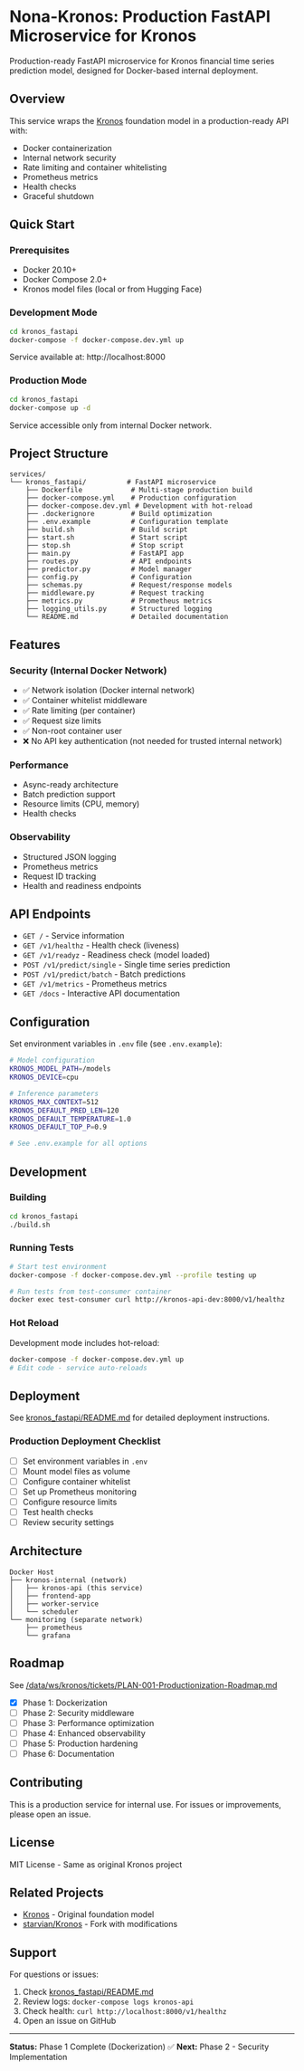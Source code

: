 # Nona-Kronos: Production FastAPI Microservice for Kronos

Production-ready FastAPI microservice for Kronos financial time series prediction model, designed for Docker-based internal deployment.

## Overview

This service wraps the [Kronos](https://github.com/shiyu-coder/Kronos) foundation model in a production-ready API with:
- Docker containerization
- Internal network security
- Rate limiting and container whitelisting
- Prometheus metrics
- Health checks
- Graceful shutdown

## Quick Start

### Prerequisites

- Docker 20.10+
- Docker Compose 2.0+
- Kronos model files (local or from Hugging Face)

### Development Mode

```bash
cd kronos_fastapi
docker-compose -f docker-compose.dev.yml up
```

Service available at: http://localhost:8000

### Production Mode

```bash
cd kronos_fastapi
docker-compose up -d
```

Service accessible only from internal Docker network.

## Project Structure

```
services/
└── kronos_fastapi/          # FastAPI microservice
    ├── Dockerfile            # Multi-stage production build
    ├── docker-compose.yml    # Production configuration
    ├── docker-compose.dev.yml # Development with hot-reload
    ├── .dockerignore         # Build optimization
    ├── .env.example          # Configuration template
    ├── build.sh              # Build script
    ├── start.sh              # Start script
    ├── stop.sh               # Stop script
    ├── main.py               # FastAPI app
    ├── routes.py             # API endpoints
    ├── predictor.py          # Model manager
    ├── config.py             # Configuration
    ├── schemas.py            # Request/response models
    ├── middleware.py         # Request tracking
    ├── metrics.py            # Prometheus metrics
    ├── logging_utils.py      # Structured logging
    └── README.md             # Detailed documentation
```

## Features

### Security (Internal Docker Network)
- ✅ Network isolation (Docker internal network)
- ✅ Container whitelist middleware
- ✅ Rate limiting (per container)
- ✅ Request size limits
- ✅ Non-root container user
- ❌ No API key authentication (not needed for trusted internal network)

### Performance
- Async-ready architecture
- Batch prediction support
- Resource limits (CPU, memory)
- Health checks

### Observability
- Structured JSON logging
- Prometheus metrics
- Request ID tracking
- Health and readiness endpoints

## API Endpoints

- `GET /` - Service information
- `GET /v1/healthz` - Health check (liveness)
- `GET /v1/readyz` - Readiness check (model loaded)
- `POST /v1/predict/single` - Single time series prediction
- `POST /v1/predict/batch` - Batch predictions
- `GET /v1/metrics` - Prometheus metrics
- `GET /docs` - Interactive API documentation

## Configuration

Set environment variables in `.env` file (see `.env.example`):

```bash
# Model configuration
KRONOS_MODEL_PATH=/models
KRONOS_DEVICE=cpu

# Inference parameters
KRONOS_MAX_CONTEXT=512
KRONOS_DEFAULT_PRED_LEN=120
KRONOS_DEFAULT_TEMPERATURE=1.0
KRONOS_DEFAULT_TOP_P=0.9

# See .env.example for all options
```

## Development

### Building

```bash
cd kronos_fastapi
./build.sh
```

### Running Tests

```bash
# Start test environment
docker-compose -f docker-compose.dev.yml --profile testing up

# Run tests from test-consumer container
docker exec test-consumer curl http://kronos-api-dev:8000/v1/healthz
```

### Hot Reload

Development mode includes hot-reload:

```bash
docker-compose -f docker-compose.dev.yml up
# Edit code - service auto-reloads
```

## Deployment

See [kronos_fastapi/README.md](kronos_fastapi/README.md) for detailed deployment instructions.

### Production Deployment Checklist

- [ ] Set environment variables in `.env`
- [ ] Mount model files as volume
- [ ] Configure container whitelist
- [ ] Set up Prometheus monitoring
- [ ] Configure resource limits
- [ ] Test health checks
- [ ] Review security settings

## Architecture

```
Docker Host
├── kronos-internal (network)
│   ├── kronos-api (this service)
│   ├── frontend-app
│   ├── worker-service
│   └── scheduler
└── monitoring (separate network)
    ├── prometheus
    └── grafana
```

## Roadmap

See [/data/ws/kronos/tickets/PLAN-001-Productionization-Roadmap.md](../../tickets/PLAN-001-Productionization-Roadmap.md)

- [x] Phase 1: Dockerization
- [ ] Phase 2: Security middleware
- [ ] Phase 3: Performance optimization
- [ ] Phase 4: Enhanced observability
- [ ] Phase 5: Production hardening
- [ ] Phase 6: Documentation

## Contributing

This is a production service for internal use. For issues or improvements, please open an issue.

## License

MIT License - Same as original Kronos project

## Related Projects

- [Kronos](https://github.com/shiyu-coder/Kronos) - Original foundation model
- [starvian/Kronos](https://github.com/starvian/Kronos) - Fork with modifications

## Support

For questions or issues:
1. Check [kronos_fastapi/README.md](kronos_fastapi/README.md)
2. Review logs: `docker-compose logs kronos-api`
3. Check health: `curl http://localhost:8000/v1/healthz`
4. Open an issue on GitHub

---

**Status:** Phase 1 Complete (Dockerization) ✅
**Next:** Phase 2 - Security Implementation
